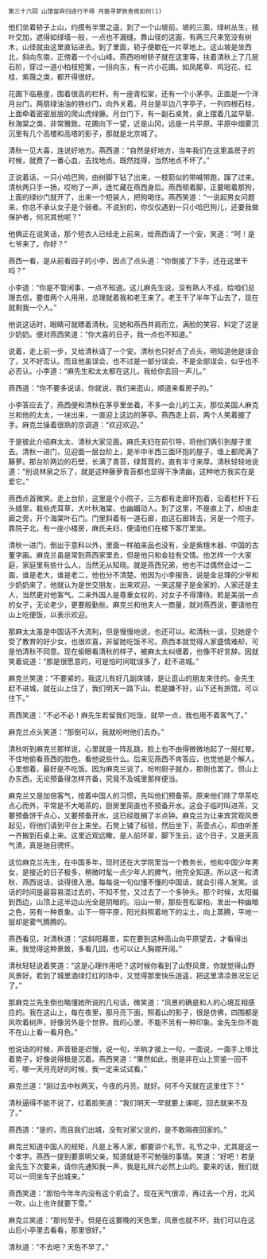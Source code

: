     第三十六回 山馆留宾归途行不得 月窗寻梦旅舍夜如何(1) 

   他们坐着轿子上山，约摸有半里之遥，到了一个山坡前。坡的三面，绿树丛生，枝叶交加，遮得如绿墙一般，一点也不漏缝。靠山径的这面，有两三尺来宽没有树木，山径就由这里直钻进去。到了里面，轿子便歇在一片草地上。这山坡是坐西北，斜向东南，正傍着一个小山峰。燕西吩咐轿子就在这里等，扶着清秋上了几层石阶，穿过一道小柏枝短篱，一拐向东，有一片小花圃。如凤尾草、鸡冠花、红桂、紫薇之类，都开得很好。

   花圃下临悬崖，围着很高的栏杆。有一座青松架，还有一个小茅亭。正面是一个洋月台门，两扇绿油油的铁纱门，向外关着。月台是半边八字亭子，一列四根石柱，上面牵着密密层层的爬山虎绿藤。月台门下，有一副石桌凳，桌上摆着几盆早菊、秋海棠之类，非常雅致。花圃向下一望，近是山冈，远是一片平原。平原中烟雾沉沉里有几个高楼和高塔的影子，那就是北京城了。

   清秋一见大喜，连说好地方。燕西道：“自然是好地方，当年我们在这里盖房子的时候，就费了一番心血，去找地点。既然找得，当然地点不坏了。”

   正说着话，一只小哈巴狗，由树脚下钻了出来，一枝箭似的带喊带跑，蹿了过来。清秋两只手一扬，哎哟了一声，连忙藏在燕西身后。燕西顿着脚，正要喝着那狗，上面的绿纱门就开了，出来一个短装人，把狗喝住。燕西笑道：“一说起男女问题来，你总不承认女子是个弱者。不说别的，你仅仅遇到一只小哈巴狗儿，还要我做保护者，何况其他呢？”

   他俩正在说笑话，那个短衣人已经走上前来，给燕西请了一个安，笑道：“呵！是七爷来了。你好？”

   燕西一看，是从前看园子的小李，因点了点头道：“你倒接了下手，还在这里干吗？”

   小李道：“你是不管闲事，一点不知道。这儿麻先生说，没有熟人不成，给咱们总理去信，要借两个人用用，总理就着我和老王来了。老王干了半年下山去了，现在就剩我一个人。”

   他说这话时，眼睛可就瞟着清秋。见她和燕西并肩而立，满脸的笑容，料定了这是少奶奶。便对燕西笑道：“你大喜的日子，我一点也不知道。”

   说着，走上前一步，又给清秋请了一个安。清秋也只好点了点头，明知道他是误会了，又不好否认。而且他虽误会，也不过是一部分误会，不是全部误会，似乎也不必否认。小李道：“麻先生和太太都在这儿，我给你去回一声儿。”

   燕西道：“你不要多说话，你就说，我们来逛山，顺道来看房子的。”

   小李答应去了，燕西便和清秋在茅亭里坐着。不多一会儿的工夫，那位美国人麻克兰和他的太太，一块出来，一直迎上这边的茅亭。燕西走上前，两个人笑着握了手。麻克兰操着很熟的京调道：“欢迎欢迎。”

   于是彼此介绍麻太太、清秋大家见面。麻氏夫妇在前引导，将他们俩引到屋子里去。清秋一进门，见迎面一层台阶上，是半中半西三面环抱的屋子，墙上都爬满了藤萝。那台阶两边的石壁，长满了青苔，绿茸茸的，直有半寸来厚。清秋轻轻地说道：“别说林泉之乐了，就是这种藤萝青苔都也显得干净清幽，这种地方我实在是爱它。”

   燕西点首微笑。走上台阶，这里是个小院子，三方都有走廊环抱着，沿着栏杆下石头缝里，栽些虎耳草，大叶秋海棠，也幽媚动人。到了这里，不是直上了，却由走廊之旁，开个海棠叶石门。门里斜着有一道石廊，由这石廊转去，另是一个院子。靠院子北，有一座小楼房，麻氏夫妇，便请他们在楼下客厅里坐。

   清秋一进门，倒出于意料以外，里面一样舶来品也没有，全是紫檀木器、中国的古董字画。麻克兰虽是常到燕西家里去，但是他只和金铨有交情。他怎样一个大家庭，家庭里有些什么人，当然无从知晓。就是燕西兄弟，他也不过偶然会过一二面，谁是老大，谁是老二，他也分不清楚。他因为小李报告，说是金总理的少爷和少奶奶来了，他就认为是世交朋友，出来欢迎。一来这屋子是金家的，人家还是主人，当然更对他客气。二来外国人是尊重女权的，对女子不得薄待。若是美丽一点的女子，无论老少，更要殷勤些。麻克兰和他夫人一商量，就对燕西说，要请他在山上吃便饭，以表示欢迎。

   那麻太太虽是中国话不大流利，但是慢慢地说，也还可以。和清秋一谈，见她是个受了教育的好少女，也很欢喜，非留她吃饭不可。燕西本就觉得人家盛情难却，可是怕清秋不同意。现在偷眼看清秋的样子，被麻太太纠缠着，也像不好言辞。因就笑着说道：“那是很愿意的，可是怕时间耽误多了，赶不进城。”

   麻克兰笑道：“不要紧的，我这儿有好几副床铺，是让逛山的朋友来住的。金先生赶不进城，就在山上住了，我们明天一路下山。若是嫌不好，山下还有旅馆，可以住下。”

   燕西笑道：“不必不必！麻先生若留我们吃饭，就早一点，我也用不着客气了。”

   麻克兰点头笑道：“那倒可以，我就吩咐他们去办。”

   清秋听到麻克兰那样说，心里就是一阵乱跳，脸上也不由得微微地起了一层红晕。不住地偷看燕西的脸色，看他说些什么。后来见燕西不肯答应，也觉他是个解人。心里想着，最好是不吃饭。因为麻克兰说了，吩咐厨子就办，那倒也罢了。但山上办东西，无论预备得怎样齐备，究竟不及城里那样便当。

   麻克兰又是加倍客气，按着中国人的习惯，先叫他们预备茶。原来他们除了早茶吃点心而外，平常是不大喝茶的，厨房里简直也不预备开水。这会子临时叫进茶，又要预备饼干点心，又要预备开水，这已经耽搁了半点钟。麻克兰为让来宾赏观风景起见，将他们请到平台上来坐。石凳上铺了毡毯，然后坐下，茶壶点心，却由听差一齐搬到石桌上来。这里近观远瞰，是人前环翠，脚下生云，这个日子，又是天高气清，真是驰目骋怀。

   这位麻克兰先生，在中国多年，现时还在大学院里当一个教务长，他和中国少年男女，是接近的日子极多，稍微时髦一点少年人的脾气，他完全知道。所以这一和清秋、燕西说话，谈得很入港。每每说一句似懂不懂的中国话，就会引得人发笑。谈话的时间是最容易混过去的，不知不觉，又过去了一个多钟头。那个时候，太阳偏到西边，山顶上这半边山光全是阴暗的。沿山一带，那些苍松翠柏，发出一种幽暗之色，另有一种景象。山下一带平原，阳光斜照着地下的尘土，向上蒸腾，平地一层却是雾气腾腾的。

   燕西看见，对清秋道：“这斜阳暮景，实在要到这种高山向平原望去，才看得出来。我觉得这种景致，多看几回，也可以让人胸襟开阔。”

   清秋轻轻说着笑道：“这是心理作用吧？这时候你看到了山野风景，你就觉得山野风景好。若到了城里酒绿灯红的场中，又觉得那里快乐逍遥，把这里清凉景况忘记了。”

   那麻克兰先生倒也略懂她所说的几句话，微笑道：“风景的确是和人的心境互相感应的。我在这山上，每在夜里，那月亮下面，照着山的影子，很是仿佛，四围都是风吹着树声，好像另外是个世界。我的心里，不能不另有一种印象。金先生你不能不在山上看一看月色。”

   他说话的时候，声音极是迟慢，说一句，半晌才接上一句，一面说，一面手上带比着势子，好像说得极是沉着。燕西笑道：“果然如此，倒是非在山上赏鉴一回不可，哪一天月亮好的时候，我一定来试试看。”

   麻克兰道：“刚过去中秋两天，今夜的月亮，就好。何不今天就在这里住下？”

   清秋逼得不能不说了，红着脸笑道：“我们明天一早就要上课呢，回去就来不及了。”

   燕西道：“是的，而且我们出城，没有对家父说的，是不敢隔夜回家的。”

   麻克兰知道中国人的规矩，凡是上等人家，都要讲个礼节。礼节之中，尤其是这一个孝字。燕西一提到要禀明父亲，知道就是不可勉强的事情。笑道：“好吧！若是金先生下次要来，请你先通知我一声，我是礼拜六必然上山的。要来的话，我们就可以一同坐车子出城来。”

   燕西笑道：“那怕今年年内没有这个机会了。现在天气很凉，再过去一个月，北风一吹，山上也许就要下雪。”

   麻克兰笑道：“那何至于。但是在这要晚的天色里，风景也就不坏，我们可以在这山后小亭里去看看，那里很好。”

   清秋道：“不去吧？天色不早了。”

